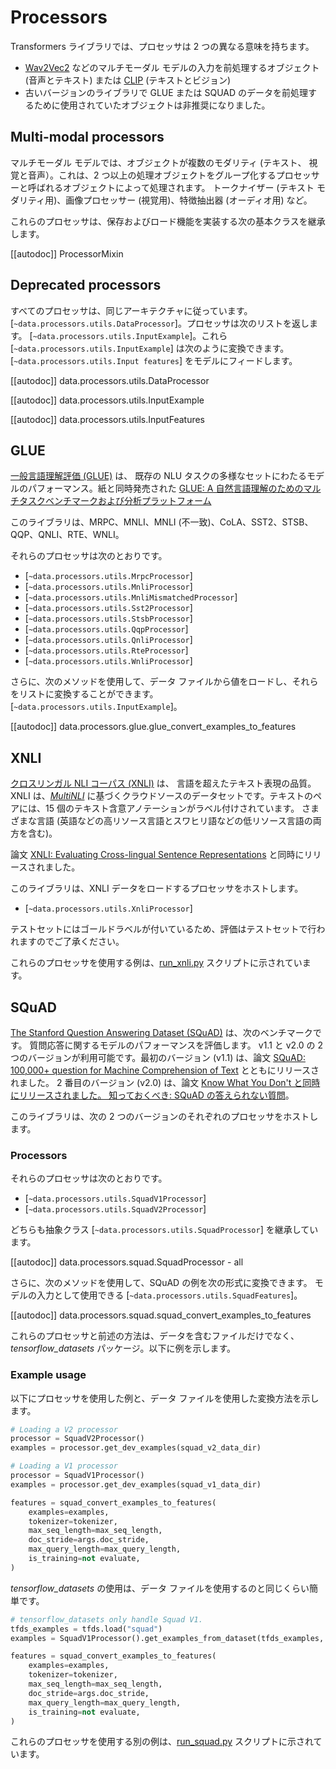 <!--Copyright 2020 The HuggingFace Team. All rights reserved.

Licensed under the Apache License, Version 2.0 (the "License"); you may not use this file except in compliance with
the License. You may obtain a copy of the License at

http://www.apache.org/licenses/LICENSE-2.0

Unless required by applicable law or agreed to in writing, software distributed under the License is distributed on
an "AS IS" BASIS, WITHOUT WARRANTIES OR CONDITIONS OF ANY KIND, either express or implied. See the License for the
specific language governing permissions and limitations under the License.

⚠️ Note that this file is in Markdown but contain specific syntax for our doc-builder (similar to MDX) that may not be
rendered properly in your Markdown viewer.

-->

# Processors

Transformers ライブラリでは、プロセッサは 2 つの異なる意味を持ちます。
- [Wav2Vec2](../model_doc/wav2vec2) などのマルチモーダル モデルの入力を前処理するオブジェクト (音声とテキスト)
  または [CLIP](../model_doc/clip) (テキストとビジョン)
- 古いバージョンのライブラリで GLUE または SQUAD のデータを前処理するために使用されていたオブジェクトは非推奨になりました。

## Multi-modal processors

マルチモーダル モデルでは、オブジェクトが複数のモダリティ (テキスト、
視覚と音声）。これは、2 つ以上の処理オブジェクトをグループ化するプロセッサーと呼ばれるオブジェクトによって処理されます。
トークナイザー (テキスト モダリティ用)、画像プロセッサー (視覚用)、特徴抽出器 (オーディオ用) など。

これらのプロセッサは、保存およびロード機能を実装する次の基本クラスを継承します。

[[autodoc]] ProcessorMixin

## Deprecated processors

すべてのプロセッサは、同じアーキテクチャに従っています。
[`~data.processors.utils.DataProcessor`]。プロセッサは次のリストを返します。
[`~data.processors.utils.InputExample`]。これら
[`~data.processors.utils.InputExample`] は次のように変換できます。
[`~data.processors.utils.Input features`] をモデルにフィードします。

[[autodoc]] data.processors.utils.DataProcessor

[[autodoc]] data.processors.utils.InputExample

[[autodoc]] data.processors.utils.InputFeatures

## GLUE

[一般言語理解評価 (GLUE)](https://gluebenchmark.com/) は、
既存の NLU タスクの多様なセットにわたるモデルのパフォーマンス。紙と同時発売された [GLUE: A
自然言語理解のためのマルチタスクベンチマークおよび分析プラットフォーム](https://openreview.net/pdf?id=rJ4km2R5t7)

このライブラリは、MRPC、MNLI、MNLI (不一致)、CoLA、SST2、STSB、
QQP、QNLI、RTE、WNLI。

それらのプロセッサは次のとおりです。

- [`~data.processors.utils.MrpcProcessor`]
- [`~data.processors.utils.MnliProcessor`]
- [`~data.processors.utils.MnliMismatchedProcessor`]
- [`~data.processors.utils.Sst2Processor`]
- [`~data.processors.utils.StsbProcessor`]
- [`~data.processors.utils.QqpProcessor`]
- [`~data.processors.utils.QnliProcessor`]
- [`~data.processors.utils.RteProcessor`]
- [`~data.processors.utils.WnliProcessor`]


さらに、次のメソッドを使用して、データ ファイルから値をロードし、それらをリストに変換することができます。
[`~data.processors.utils.InputExample`]。

[[autodoc]] data.processors.glue.glue_convert_examples_to_features

## XNLI

[クロスリンガル NLI コーパス (XNLI)](https://www.nyu.edu/projects/bowman/xnli/) は、
言語を超えたテキスト表現の品質。 XNLI は、[*MultiNLI*](http://www.nyu.edu/projects/bowman/multinli/) に基づくクラウドソースのデータセットです。テキストのペアには、15 個のテキスト含意アノテーションがラベル付けされています。
さまざまな言語 (英語などの高リソース言語とスワヒリ語などの低リソース言語の両方を含む)。

論文 [XNLI: Evaluating Cross-lingual Sentence Representations](https://arxiv.org/abs/1809.05053) と同時にリリースされました。

このライブラリは、XNLI データをロードするプロセッサをホストします。

- [`~data.processors.utils.XnliProcessor`]

テストセットにはゴールドラベルが付いているため、評価はテストセットで行われますのでご了承ください。

これらのプロセッサを使用する例は、[run_xnli.py](https://github.com/huggingface/transformers/tree/main/examples/pytorch/text-classification/run_xnli.py) スクリプトに示されています。

## SQuAD

[The Stanford Question Answering Dataset (SQuAD)](https://rajpurkar.github.io/SQuAD-explorer//) は、次のベンチマークです。
質問応答に関するモデルのパフォーマンスを評価します。 v1.1 と v2.0 の 2 つのバージョンが利用可能です。最初のバージョン
(v1.1) は、論文 [SQuAD: 100,000+ question for Machine Comprehension of Text](https://arxiv.org/abs/1606.05250) とともにリリースされました。 2 番目のバージョン (v2.0) は、論文 [Know What You Don't と同時にリリースされました。
知っておくべき: SQuAD の答えられない質問](https://arxiv.org/abs/1806.03822)。

このライブラリは、次の 2 つのバージョンのそれぞれのプロセッサをホストします。

### Processors

それらのプロセッサは次のとおりです。

- [`~data.processors.utils.SquadV1Processor`]
- [`~data.processors.utils.SquadV2Processor`]

どちらも抽象クラス [`~data.processors.utils.SquadProcessor`] を継承しています。

[[autodoc]] data.processors.squad.SquadProcessor
    - all

さらに、次のメソッドを使用して、SQuAD の例を次の形式に変換できます。
モデルの入力として使用できる [`~data.processors.utils.SquadFeatures`]。

[[autodoc]] data.processors.squad.squad_convert_examples_to_features

これらのプロセッサと前述の方法は、データを含むファイルだけでなく、
*tensorflow_datasets* パッケージ。以下に例を示します。

### Example usage

以下にプロセッサを使用した例と、データ ファイルを使用した変換方法を示します。

```python
# Loading a V2 processor
processor = SquadV2Processor()
examples = processor.get_dev_examples(squad_v2_data_dir)

# Loading a V1 processor
processor = SquadV1Processor()
examples = processor.get_dev_examples(squad_v1_data_dir)

features = squad_convert_examples_to_features(
    examples=examples,
    tokenizer=tokenizer,
    max_seq_length=max_seq_length,
    doc_stride=args.doc_stride,
    max_query_length=max_query_length,
    is_training=not evaluate,
)
```

*tensorflow_datasets* の使用は、データ ファイルを使用するのと同じくらい簡単です。

```python
# tensorflow_datasets only handle Squad V1.
tfds_examples = tfds.load("squad")
examples = SquadV1Processor().get_examples_from_dataset(tfds_examples, evaluate=evaluate)

features = squad_convert_examples_to_features(
    examples=examples,
    tokenizer=tokenizer,
    max_seq_length=max_seq_length,
    doc_stride=args.doc_stride,
    max_query_length=max_query_length,
    is_training=not evaluate,
)
```

これらのプロセッサを使用する別の例は、[run_squad.py](https://github.com/huggingface/transformers/tree/main/examples/legacy/question-answering/run_squad.py) スクリプトに示されています。
